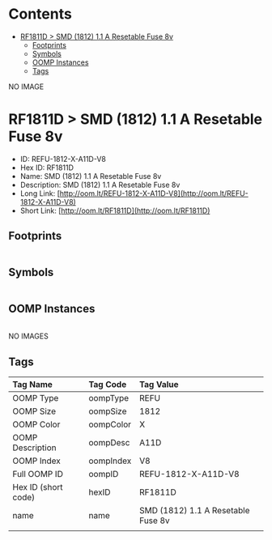 



Contents
========

* [RF1811D > SMD (1812) 1.1 A Resetable Fuse 8v](#rf1811d--smd-1812-11-a-resetable-fuse-8v)
	* [Footprints](#footprints)
	* [Symbols](#symbols)
	* [OOMP Instances](#oomp-instances)
	* [Tags](#tags)
  
NO IMAGE  
# RF1811D > SMD (1812) 1.1 A Resetable Fuse 8v

- ID: REFU-1812-X-A11D-V8
- Hex ID: RF1811D
- Name: SMD (1812) 1.1 A Resetable Fuse 8v
- Description: SMD (1812) 1.1 A Resetable Fuse 8v
- Long Link: [http://oom.lt/REFU-1812-X-A11D-V8](http://oom.lt/REFU-1812-X-A11D-V8)
- Short Link: [http://oom.lt/RF1811D](http://oom.lt/RF1811D)

## Footprints
  

|||||
| :--- | :--- | :--- | :--- |

## Symbols
  

|||||
| :--- | :--- | :--- | :--- |

## OOMP Instances
  

|||||
| :--- | :--- | :--- | :--- |
  
NO IMAGES  
## Tags
  

|Tag Name|Tag Code|Tag Value|
| :--- | :--- | :--- |
|OOMP Type|oompType|REFU|
|OOMP Size|oompSize|1812|
|OOMP Color|oompColor|X|
|OOMP Description|oompDesc|A11D|
|OOMP Index|oompIndex|V8|
|Full OOMP ID|oompID|REFU-1812-X-A11D-V8|
|Hex ID (short code)|hexID|RF1811D|
|name|name|SMD (1812) 1.1 A Resetable Fuse 8v|
||||
